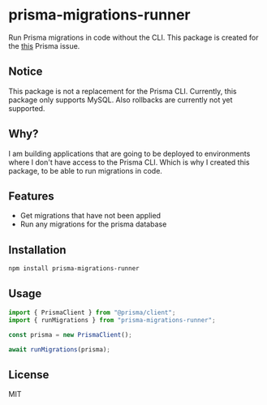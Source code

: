 # prisma-migrations-runner

Run Prisma migrations in code without the CLI. This package is created for the [this](https://github.com/prisma/prisma/issues/13549) Prisma issue.

## Notice

This package is not a replacement for the Prisma CLI. Currently, this package only supports MySQL. Also rollbacks are currently not yet supported.

## Why?

I am building applications that are going to be deployed to environments where I don't have access to the Prisma CLI. Which is why I created this package, to be able to run migrations in code.

## Features

- Get migrations that have not been applied
- Run any migrations for the prisma database

## Installation

```bash
npm install prisma-migrations-runner
```

## Usage

```ts
import { PrismaClient } from "@prisma/client";
import { runMigrations } from "prisma-migrations-runner";

const prisma = new PrismaClient();

await runMigrations(prisma);
```

## License

MIT
